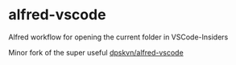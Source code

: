 # alfred-vscode
Alfred workflow for opening the current folder in VSCode-Insiders

Minor fork of the super useful [dpskvn/alfred-vscode](github.com/dpskvn/alfred-vscode)
